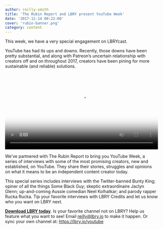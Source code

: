 ```yaml
---
author: reilly-smith
title: 'The Rubin Report and LBRY present YouTube Week'
date: '2017-12-14 00:22:00'
cover: 'rubin-banner.png'
category: content
---
```

This week, we have a very special engagement on LBRYcast.

YouTube has had its ups and downs. Recently, those downs have been pretty substantial, and along with Patreon’s uncertain relationship with creators off and on throughout 2017, creators have been pining for more sustainable (and reliable) solutions.

<video width="100%" controls poster="https://s3.amazonaws.com/files.lbry.io/thumbnails/Some+Black+Guy+YTW.png" src="https://spee.ch/dc5575faa7ceacb14c8ba021212d710b9a6ef0fa/youtubeweek-someblackguy.mp4"/></video>

We’ve partnered with The Rubin Report to bring you YouTube Week, a series of interviews with some of the most promising creators, new and established, on YouTube. They share their stories, struggles and opinions on what it means to be an independent content creator today.

This special series includes interviews with the Twitter-banned Bunty King; opiner of all the things Some Black Guy; skeptic extraordinaire Jaclyn Glenn; up-and-coming Aussie comedian Neel Kolhatkar; and parody rapper Rucka Rucka.
Tip your favorite interviews with LBRY Credits and let us know who you want on LBRY next.

**[Download LBRY today](https://lbry.io/get)**. Is your favorite channel not on LBRY? Help us feature what you want to see! Email [reilly@lbry.io](mailto:reilly@lbry.io) to make it happen. Or sync your own channel at: https://lbry.io/youtube
